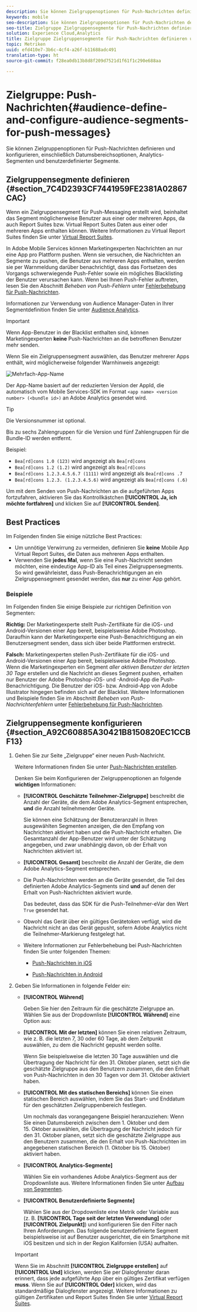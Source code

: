 ```yaml
---
description: Sie können Zielgruppenoptionen für Push-Nachrichten definieren und konfigurieren, einschließlich Datumsbereichsoptionen, Analytics-Segmenten und benutzerdefinierter Segmente.
keywords: mobile
seo-description: Sie können Zielgruppenoptionen für Push-Nachrichten definieren und konfigurieren, einschließlich Datumsbereichsoptionen, Analytics-Segmenten und benutzerdefinierter Segmente.
seo-title: Zielgruppe Zielgruppensegmente für Push-Nachrichten definieren und konfigurieren
solution: Experience Cloud,Analytics
title: Zielgruppe Zielgruppensegmente für Push-Nachrichten definieren und konfigurieren
topic: Metriken
uuid: efd410e7-3b6c-4cf4-a26f-b11688adc491
translation-type: ht
source-git-commit: f28ea0db13b8d8f209d7521d1f61f1c290e688aa

---
```



# Zielgruppe: Push-Nachrichten{#audience-define-and-configure-audience-segments-for-push-messages}

Sie können Zielgruppenoptionen für Push-Nachrichten definieren und konfigurieren, einschließlich Datumsbereichsoptionen, Analytics-Segmenten und benutzerdefinierter Segmente.

## Zielgruppensegmente definieren {#section_7C4D2393CF7441959FE2381A02867CAC}

Wenn ein Zielgruppensegment für Push-Messaging erstellt wird, beinhaltet das Segment möglicherweise Benutzer aus einer oder mehreren Apps, da auch Report Suites bzw. Virtual Report Suites Daten aus einer oder mehreren Apps enthalten können. Weitere Informationen zu Virtual Report Suites finden Sie unter [Virtual Report Suites](/help/using/manage-apps/c-mob-vrs.md).

In Adobe Mobile Services können Marketingexperten Nachrichten an nur eine App pro Plattform pushen. Wenn sie versuchen, die Nachrichten an Segmente zu pushen, die Benutzer aus mehreren Apps enthalten, werden sie per Warnmeldung darüber benachrichtigt, dass das Fortsetzen des Vorgangs schwerwiegende Push-Fehler sowie ein mögliches Blacklisting der Benutzer verursachen kann. Wenn bei Ihnen Push-Fehler auftreten, lesen Sie den Abschnitt *Beheben von Push-Fehlern* unter [Fehlerbehebung für Push-Nachrichten](/help/using/in-app-messaging/t-create-push-message/c-schedule-push-message.md).

Informationen zur Verwendung von Audience Manager-Daten in Ihrer Segmentdefinition finden Sie unter [Audience Analytics](https://docs.adobe.com/content/help/de-DE/analytics/integration/audience-analytics/mc-audiences-aam.html).

>[!IMPORTANT]
>
>Wenn App-Benutzer in der Blacklist enthalten sind, können Marketingexperten **keine** Push-Nachrichten an die betroffenen Benutzer mehr senden.

Wenn Sie ein Zielgruppensegment auswählen, das Benutzer mehrerer Apps enthält, wird möglicherweise folgender Warnhinweis angezeigt:

![Mehrfach-App-Name](assets/multiple_appname.png)

Der App-Name basiert auf der reduzierten Version der AppId, die automatisch vom Mobile Services-SDK im Format `<app name> <version number> (<bundle id>)` an Adobe Analytics gesendet wird.

>[!TIP]
>
>Die Versionsnummer ist optional.

Bis zu sechs Zahlengruppen für die Version und fünf Zahlengruppen für die Bundle-ID werden entfernt.

Beispiel:

* `Bea[rd]cons 1.0 (123)` wird angezeigt als `Bea[rd]cons`
* `Bea[rd]cons 1.2 (1.2)` wird angezeigt als `Bea[rd]cons`
* `Bea[rd]cons 1.2.3.4.5.6.7 (1111)` wird angezeigt als `Bea[rd]cons .7`
* `Bea[rd]cons 1.2.3. (1.2.3.4.5.6)` wird angezeigt als `Bea[rd]cons (.6)`

Um mit dem Senden von Push-Nachrichten an die aufgeführten Apps fortzufahren, aktivieren Sie das Kontrollkästchen **[!UICONTROL Ja, ich möchte fortfahren]** und klicken Sie auf **[!UICONTROL Senden]**.

## Best Practices

Im Folgenden finden Sie einige nützliche Best Practices:

* Um unnötige Verwirrung zu vermeiden, definieren Sie **keine** Mobile App Virtual Report Suites, die Daten aus mehreren Apps enthalten.
* Verwenden Sie **jedes Mal**, wenn Sie eine Push-Nachricht senden möchten, eine eindeutige App-ID als Teil eines Zielgruppensegments. 
So wird gewährleistet, dass Push-Benachrichtigungen an ein Zielgruppensegment gesendet werden, das **nur** zu einer App gehört.

### Beispiele

Im Folgenden finden Sie einige Beispiele zur richtigen Definition von Segmenten:

**Richtig:** Der Marketingexperte stellt Push-Zertifikate für die iOS- und Android-Versionen einer App bereit, beispielsweise Adobe Photoshop. Daraufhin kann der Marketingexperte eine Push-Benachrichtigung an ein Benutzersegment senden, dass sich über beide Plattformen erstreckt.

**Falsch:** Marketingexperten stellen Push-Zertifikate für die iOS- und Android-Versionen einer App bereit, beispielsweise Adobe Photoshop. Wenn die Marketingexperten ein Segment *aller aktiven Benutzer der letzten 30 Tage* erstellen und die Nachricht an dieses Segment pushen, erhalten nur Benutzer der Adobe Photoshop-iOS- und -Android-App die Push-Benachrichtigung. Die Benutzer der iOS- bzw. Android-App von Adobe Illustrator hingegen befinden sich auf der Blacklist. Weitere Informationen und Beispiele finden Sie im Abschnitt *Beheben von Push-Nachrichtenfehlern* unter [Fehlerbehebung für Push-Nachrichten](/help/using/in-app-messaging/t-create-push-message/c-troubleshooting-push-messaging.md).

## Zielgruppensegmente konfigurieren {#section_A92C60885A30421B8150820EC1CCBF13}

1. Gehen Sie zur Seite „Zielgruppe“ einer neuen Push-Nachricht.

   Weitere Informationen finden Sie unter [Push-Nachrichten erstellen](/help/using/in-app-messaging/t-create-push-message/t-create-push-message.md).

   Denken Sie beim Konfigurieren der Zielgruppenoptionen an folgende **wichtigen** Informationen:

   * **[!UICONTROL Geschätzte Teilnehmer-Zielgruppe]** beschreibt die Anzahl der Geräte, die dem Adobe Analytics-Segment entsprechen, **und** die Anzahl teilnehmender Geräte.

      Sie können eine Schätzung der Benutzeranzahl in Ihren ausgewählten Segmenten anzeigen, die den Empfang von Nachrichten aktiviert haben und die Push-Nachricht erhalten. Die Gesamtanzahl der App-Benutzer wird unter der Schätzung angegeben, und zwar unabhängig davon, ob der Erhalt von Nachrichten aktiviert ist.

   * **[!UICONTROL Gesamt]** beschreibt die Anzahl der Geräte, die dem Adobe Analytics-Segment entsprechen.

   * Die Push-Nachrichten werden an die Geräte gesendet, die Teil des definierten Adobe Analytics-Segments sind **und** auf denen der Erhalt von Push-Nachrichten aktiviert wurde.

      Das bedeutet, dass das SDK für die Push-Teilnehmer-eVar den Wert `True` gesendet hat.

   * Obwohl das Gerät über ein gültiges Gerätetoken verfügt, wird die Nachricht nicht an das Gerät gepusht, sofern Adobe Analytics nicht die Teilnehmer-Markierung festgelegt hat.

   * Weitere Informationen zur Fehlerbehebung bei Push-Nachrichten finden Sie unter folgenden Themen:

      * [Push-Nachrichten in iOS](https://docs.adobe.com/content/help/de-DE/mobile-services/ios/messaging-ios/push-messaging/push-messaging.html)

      * [Push-Nachrichten in Android](https://docs.adobe.com/content/help/de-DE/mobile-services/android/messaging-android/push-messaging/push-messaging.html)

1. Geben Sie Informationen in folgende Felder ein:

   * **[!UICONTROL Während]**

      Geben Sie hier den Zeitraum für die geschätzte Zielgruppe an. Wählen Sie aus der Dropdownliste **[!UICONTROL Während]** eine Option aus:

   * **[!UICONTROL Mit der letzten]** können Sie einen relativen Zeitraum, wie z. B. die letzten 7, 30 oder 60 Tage, ab dem Zeitpunkt auswählen, zu dem die Nachricht gepusht werden sollte.

      Wenn Sie beispielsweise die letzten 30 Tage auswählen und die Übertragung der Nachricht für den 31. Oktober planen, setzt sich die geschätzte Zielgruppe aus den Benutzern zusammen, die den Erhalt von Push-Nachrichten in den 30 Tagen vor dem 31. Oktober aktiviert haben.

   * **[!UICONTROL Mit des statischen Bereichs]** können Sie einen statischen Bereich auswählen, indem Sie das Start- und Enddatum für den geschätzten Zielgruppenbereich festlegen.

      Um nochmals das vorangegangene Beispiel heranzuziehen: Wenn Sie einen Datumsbereich zwischen dem 1. Oktober und dem 15. Oktober auswählen, die Übertragung der Nachricht jedoch für den 31. Oktober planen, setzt sich die geschätzte Zielgruppe aus den Benutzern zusammen, die den Erhalt von Push-Nachrichten im angegebenen statischen Bereich (1. Oktober bis 15. Oktober) aktiviert haben.

   * **[!UICONTROL Analytics-Segmente]**

      Wählen Sie ein vorhandenes Adobe Analytics-Segment aus der Dropdownliste aus. Weitere Informationen finden Sie unter [Aufbau von Segmenten](https://docs.adobe.com/content/help/de-DE/analytics/components/segmentation/segmentation-workflow/seg-build.html).

   * **[!UICONTROL Benutzerdefinierte Segmente]**

      Wählen Sie aus der Dropdownliste eine Metrik oder Variable aus (z. B. **[!UICONTROL Tage seit der letzten Verwendung]** oder **[!UICONTROL Zielpunkt]**) und konfigurieren Sie den Filter nach Ihren Anforderungen. Das folgende benutzerdefinierte Segment beispielsweise ist auf Benutzer ausgerichtet, die ein Smartphone mit iOS besitzen und sich in der Region Kalifornien (USA) aufhalten.
   >[!IMPORTANT]
   >
   >Wenn Sie im Abschnitt **[!UICONTROL Zielgruppe erstellen]** auf **[!UICONTROL Und]** klicken, werden Sie per Dialogfenster daran erinnert, dass jede aufgeführte App über ein gültiges Zertifikat verfügen **muss**. Wenn Sie auf **[!UICONTROL Oder]** klicken, wird das standardmäßige Dialogfenster angezeigt. Weitere Informationen zu gültigen Zertifikaten und Report Suites finden Sie unter [Virtual Report Suites](/help/using/manage-apps/c-mob-vrs.md).
